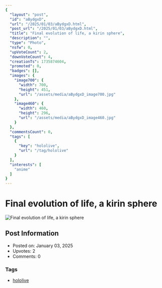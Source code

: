 ```yaml
---
{
  "layout": "post",
  "id": "aBydgxD",
  "url": "/2025/01/03/aBydgxD.html",
  "post_url": "/2025/01/03/aBydgxD.html",
  "title": "Final evolution of life, a kirin sphere",
  "description": "",
  "type": "Photo",
  "nsfw": 0,
  "upVoteCount": 2,
  "downVoteCount": 4,
  "creationTs": 1735874604,
  "promoted": 0,
  "badges": [],
  "images": {
    "image700": {
      "width": 700,
      "height": 451,
      "url": "/assets/media/aBydgxD_image700.jpg"
    },
    "image460": {
      "width": 460,
      "height": 296,
      "url": "/assets/media/aBydgxD_image460.jpg"
    }
  },
  "commentsCount": 0,
  "tags": [
    {
      "key": "hololive",
      "url": "/tag/hololive"
    }
  ],
  "interests": [
    "anime"
  ]
}
---
```


# Final evolution of life, a kirin sphere

![Final evolution of life, a kirin sphere](/assets/media/aBydgxD_image700.jpg)

## Post Information

- Posted on: January 03, 2025
- Upvotes: 2
- Comments: 0

### Tags

- [hololive](/tag/hololive)

